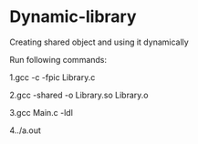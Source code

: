 # Dynamic-library
Creating shared object and using it dynamically

Run following commands:

1.gcc -c -fpic Library.c

2.gcc -shared -o Library.so Library.o

3.gcc Main.c -ldl

4../a.out
